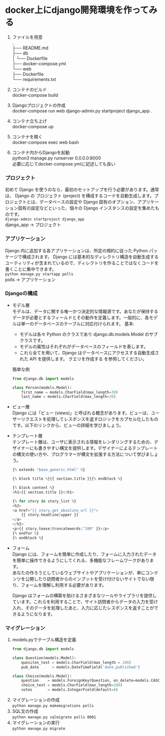 # docker上にdjango開発環境を作ってみる

1. ファイルを用意  
    .  
    ├── README.md  
    ├── db    
    │   └── Dockerfile  
    ├── docker-compose.yml  
    └── web  
        ├── Dockerfile  
        └── requirements.txt  

2. コンテナのビルド  
    docker-compose build

3. Djangoプロジェクトの作成  
    docker-compose run web django-admin.py startproject django_app .

4. コンテナ立ち上げ  
    docker-compose up

5. コンテナを開く  
    docker-compose exec web bash

6. コンテナ内からDjangoを起動  
    python3 manage.py runserver 0.0.0.0:8000  
    必要に応じてdocker-compose.ymlに記述しても良い    

### プロジェクト
初めて Django を使うのなら、最初のセットアップを行う必要があります。通常は、 Django の プロジェクト (project) を構成するコードを自動生成します。プロジェクトとは、データベースの設定や Django 固有のオプション、アプリケーション固有の設定などといった、個々の Django インスタンスの設定を集めたものです。  
`django-admin startproject django_app`  
django_app -> プロジェクト  

###  アプリケーション
Django 内に追加する各アプリケーションは、所定の規約に従った Python パッケージで構成されます。 Django には基本的なディレクトリ構造を自動生成するユーティリティが含まれているので、ディレクトリを作ることではなくコードを書くことに集中できます。   
`python manage.py startapp polls`  
polls      -> アプリケーション  


### Djangoの構成

- モデル層  
    モデルは、データに関する唯一かつ決定的な情報源です。あなたが保持するデータが必要とするフィールドとその動作を定義します。一般的に、各モデルは単一のデータベースのテーブルに対応付けられます。 
    基本:  

    - モデルは各々 Python のクラスであり django.db.models.Model のサブクラスです。  
    - モデルの属性はそれぞれがデータベースのフィールドを表します。  
    - これら全てを用いて、Django はデータベースにアクセスする自動生成された API を提供します。 クエリを作成する を参照してください。  

    簡単な例  
    ```python   
    from django.db import models

    class Person(models.Model):
        first_name = models.CharField(max_length=30)
        last_name = models.CharField(max_length=30)
    ```

- ビュー層  
    Django には「ビュー (views)」と呼ばれる概念があります。ビューは、ユーザーリクエストを処理してレスポンスを返すロジックをカプセル化したものです。以下のリンクから、ビューの詳細を学びましょう。  

- テンプレート層  
    テンプレート層は、ユーザに表示される情報をレンダリングするための、デザイナーにも書きやすい構文を提供します。デザイナーによるテンプレートの構文の使い方や、プログラマーが構文を拡張する方法について学びましょう。  

    ```python
    {% extends "base_generic.html" %}

    {% block title %}{{ section.title }}{% endblock %}

    {% block content %}
    <h1>{{ section.title }}</h1>

    {% for story in story_list %}
    <h2>
    <a href="{{ story.get_absolute_url }}">
        {{ story.headline|upper }}
    </a>
    </h2>
    <p>{{ story.tease|truncatewords:"100" }}</p>
    {% endfor %}
    {% endblock %}
    ```

- フォーム  
    Django には、フォームを簡単に作成したり、フォームに入力されたデータを簡単に操作できるようにしてくれる、多機能なフレームワークがあります。  
    あなたの作ろうとしているウェブサイトやアプリケーションが、単にコンテンツを公開したり訪問者からのインプットを受け付けないサイトでない限り、フォームを理解し利用する必要があります。  

    Django はフォームの構築を助けるさまざまなツールやライブラリを提供しています。これらを利用することで、サイト訪問者からデータの入力を受け入れ、そのデータを処理したあと、入力に応じたレスポンスを返すことができるようになります。  


### マイグレーション
1. models.pyでテーブル構造を定義  
    ```python
    from django.db import models

    class Question(models.Model):
        quesiton_text = models.CharField(max_length = 200)
        pub_date      = models.DateTimeField('date_published')

    class Choice(models.Model):
        question    = models.ForeignKey(Question, on_delete=models.CASCADE)
        choice_text = models.CharField(max_length=200)
        votes       = models.IntegerField(default=0)
    ```
2. マイグレーションの作成  
    `python manage.py makemigrations polls`  
3. SQL文の作成  
    `python manage.py sqlmigrate polls 0001`  
4. マイグレーションの実行  
    `python manage.py migrate`  
